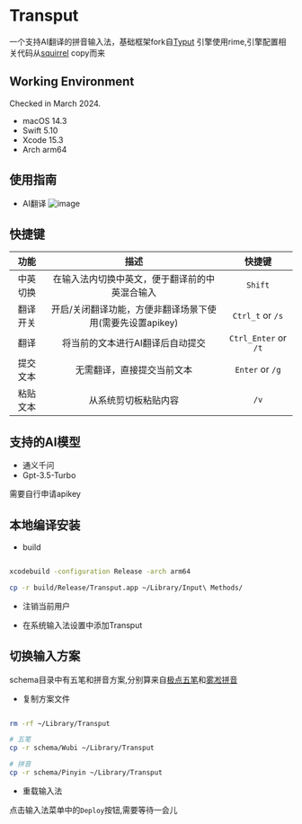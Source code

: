 # Transput

一个支持AI翻译的拼音输入法，基础框架fork自[Typut](https://github.com/ensan-hcl/Typut)
引擎使用rime,引擎配置相关代码从[squirrel](https://github.com/rime/squirrel) copy而来



## Working Environment

Checked in March 2024.
* macOS 14.3
* Swift 5.10
* Xcode 15.3
* Arch arm64

## 使用指南

* AI翻译
![image](./show.gif)

## 快捷键

| 功能 | 描述 | 快捷键 |
| :-----: |  :----: | :----: |
| 中英切换 | 在输入法内切换中英文，便于翻译前的中英混合输入 | `Shift` |
| 翻译开关 | 开启/关闭翻译功能，方便非翻译场景下使用(需要先设置apikey) | `Ctrl_t` or `/s` |
| 翻译        |  将当前的文本进行AI翻译后自动提交  |  `Ctrl_Enter` or `/t` |
| 提交文本 |  无需翻译，直接提交当前文本  | `Enter`  or  `/g` |
| 粘贴文本 |  从系统剪切板粘贴内容 | `/v` |


## 支持的AI模型 

* 通义千问
* Gpt-3.5-Turbo

需要自行申请apikey



## 本地编译安装

* build
```bash

xcodebuild -configuration Release -arch arm64

cp -r build/Release/Transput.app ~/Library/Input\ Methods/

```

* 注销当前用户

* 在系统输入法设置中添加Transput


## 切换输入方案

schema目录中有五笔和拼音方案,分别算来自[极点五笔](https://github.com/KyleBing/rime-wubi86-jidian)和[雾凇拼音](https://github.com/iDvel/rime-ice)

* 复制方案文件

```bash

rm -rf ~/Library/Transput

# 五笔
cp -r schema/Wubi ~/Library/Transput

# 拼音
cp -r schema/Pinyin ~/Library/Transput

```

* 重载输入法

点击输入法菜单中的`Deploy`按钮,需要等待一会儿
